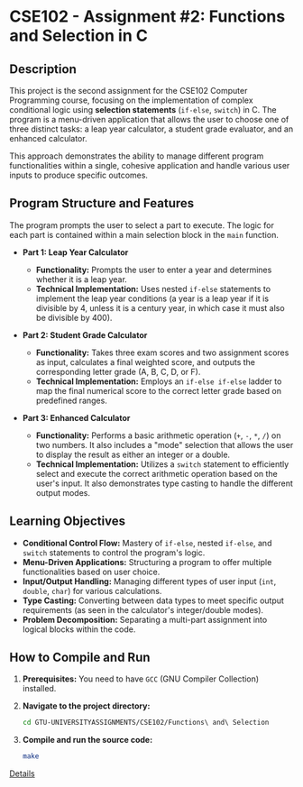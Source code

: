 # CSE102 - Assignment #2: Functions and Selection in C

## Description

This project is the second assignment for the CSE102 Computer Programming course, focusing on the implementation of complex conditional logic using **selection statements** (`if-else`, `switch`) in C. The program is a menu-driven application that allows the user to choose one of three distinct tasks: a leap year calculator, a student grade evaluator, and an enhanced calculator.

This approach demonstrates the ability to manage different program functionalities within a single, cohesive application and handle various user inputs to produce specific outcomes.

## Program Structure and Features

The program prompts the user to select a part to execute. The logic for each part is contained within a main selection block in the `main` function.

*   **Part 1: Leap Year Calculator**
    *   **Functionality:** Prompts the user to enter a year and determines whether it is a leap year.
    *   **Technical Implementation:** Uses nested `if-else` statements to implement the leap year conditions (a year is a leap year if it is divisible by 4, unless it is a century year, in which case it must also be divisible by 400).

*   **Part 2: Student Grade Calculator**
    *   **Functionality:** Takes three exam scores and two assignment scores as input, calculates a final weighted score, and outputs the corresponding letter grade (A, B, C, D, or F).
    *   **Technical Implementation:** Employs an `if-else if-else` ladder to map the final numerical score to the correct letter grade based on predefined ranges.

*   **Part 3: Enhanced Calculator**
    *   **Functionality:** Performs a basic arithmetic operation (`+`, `-`, `*`, `/`) on two numbers. It also includes a "mode" selection that allows the user to display the result as either an integer or a double.
    *   **Technical Implementation:** Utilizes a `switch` statement to efficiently select and execute the correct arithmetic operation based on the user's input. It also demonstrates type casting to handle the different output modes.


## Learning Objectives

*   **Conditional Control Flow:** Mastery of `if-else`, nested `if-else`, and `switch` statements to control the program's logic.
*   **Menu-Driven Applications:** Structuring a program to offer multiple functionalities based on user choice.
*   **Input/Output Handling:** Managing different types of user input (`int`, `double`, `char`) for various calculations.
*   **Type Casting:** Converting between data types to meet specific output requirements (as seen in the calculator's integer/double modes).
*   **Problem Decomposition:** Separating a multi-part assignment into logical blocks within the code.

## How to Compile and Run

1.  **Prerequisites:** You need to have `GCC` (GNU Compiler Collection) installed.

2.  **Navigate to the project directory:**
    ```bash
    cd GTU-UNIVERSITYASSIGNMENTS/CSE102/Functions\ and\ Selection
    ```
3.  **Compile and run the source code:**
    ```bash
    make
    ```

[Details](https://github.com/emirgit/GTU-UNIVERSITYASSIGNMENTS/blob/main/CSE102/Functions%20and%20Selection/CSE%20102_HW2.pdf)